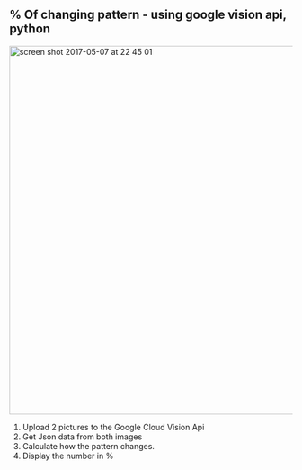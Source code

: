 <h2> % Of changing pattern - using google vision api, python </h2>

<img width="655" alt="screen shot 2017-05-07 at 22 45 01" src="https://cloud.githubusercontent.com/assets/19515308/25785085/645a7776-3378-11e7-88a2-448919387d0c.png">

1. Upload 2 pictures to the Google Cloud Vision Api <br>
2. Get Json data from both images <br>
3. Calculate how the pattern changes. <br>
4. Display the number in %
